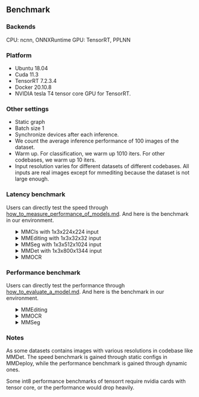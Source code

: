## Benchmark

### Backends
CPU: ncnn, ONNXRuntime
GPU: TensorRT, PPLNN

### Platform
- Ubuntu 18.04
- Cuda 11.3
- TensorRT 7.2.3.4
- Docker 20.10.8
- NVIDIA tesla T4 tensor core GPU for TensorRT.

### Other settings
- Static graph
- Batch size 1
- Synchronize devices after each inference.
- We count the average inference performance of 100 images of the dataset.
- Warm up. For classification, we warm up 1010 iters. For other codebases, we warm up 10 iters.
- Input resolution varies for different datasets of different codebases. All inputs are real images except for mmediting because the dataset is not large enough.

### Latency benchmark
Users can directly test the speed through [how_to_measure_performance_of_models.md](docs/tutorials/how_to_measure_performance_of_models.md). And here is the benchmark in our environment.
<details>
<summary style="margin-left: 25px;">MMCls with 1x3x224x224 input</summary>
<div style="margin-left: 25px;">

<table class="tg">
<thead>
  <tr>
    <th class="tg-c3ow" colspan="2"></th>
    <th class="tg-c3ow" colspan="6"><span style="font-weight:400;font-style:normal">TensorRT</span></th>
    <th class="tg-c3ow" colspan="2">PPLNN</th>
    <th class="tg-0pky"></th>
  </tr>
</thead>
<tbody>
  <tr>
    <td class="tg-9wq8" rowspan="2">Model</td>
    <td class="tg-9wq8" rowspan="2">Input</td>
    <td class="tg-c3ow" colspan="2">fp32</td>
    <td class="tg-c3ow" colspan="2"><span style="font-weight:400;font-style:normal">fp16</span></td>
    <td class="tg-c3ow" colspan="2">in8</td>
    <td class="tg-c3ow" colspan="2">fp16</td>
    <td class="tg-lboi" rowspan="2">model config file</td>
  </tr>
  <tr>
    <td class="tg-c3ow">latency (ms)</td>
    <td class="tg-c3ow">FPS</td>
    <td class="tg-c3ow">latency (ms)</td>
    <td class="tg-c3ow">FPS</td>
    <td class="tg-c3ow">latency (ms)</td>
    <td class="tg-c3ow">FPS</td>
    <td class="tg-c3ow">latency (ms)</td>
    <td class="tg-c3ow">FPS</td>
  </tr>
  <tr>
    <td class="tg-c3ow">ResNet</td>
    <td class="tg-c3ow">1x3x224x224</td>
    <td class="tg-c3ow">2.97</td>
    <td class="tg-c3ow"><span style="font-weight:400;font-style:normal">336.90</span></td>
    <td class="tg-c3ow">1.26</td>
    <td class="tg-c3ow">791.89</td>
    <td class="tg-c3ow">1.21</td>
    <td class="tg-c3ow">829.66</td>
    <td class="tg-c3ow">1.30</td>
    <td class="tg-c3ow">768.28</td>
    <td class="tg-0pky">$MMCLS_DIR/configs/resnet/resnet50_b32x8_imagenet.py</td>
  </tr>
  <tr>
    <td class="tg-c3ow">ResNeXt</td>
    <td class="tg-c3ow">1x3x224x224</td>
    <td class="tg-c3ow">4.31</td>
    <td class="tg-c3ow">231.93</td>
    <td class="tg-c3ow">1.42</td>
    <td class="tg-c3ow">703.42</td>
    <td class="tg-c3ow">1.37</td>
    <td class="tg-c3ow">727.42</td>
    <td class="tg-c3ow">1.36</td>
    <td class="tg-c3ow">737.67</td>
    <td class="tg-0pky">$MMCLS_DIR/configs/resnext/resnext50_32x4d_b32x8_imagenet.py</td>
  </tr>
  <tr>
    <td class="tg-c3ow">SE-ResNet</td>
    <td class="tg-c3ow">1x3x224x224</td>
    <td class="tg-c3ow">3.41</td>
    <td class="tg-c3ow">293.64</td>
    <td class="tg-c3ow">1.66</td>
    <td class="tg-c3ow">600.73</td>
    <td class="tg-c3ow">1.51</td>
    <td class="tg-c3ow">662.90</td>
    <td class="tg-c3ow">1.91</td>
    <td class="tg-c3ow">524.07</td>
    <td class="tg-0pky">$MMCLS_DIR/configs/seresnet/seresnet50_b32x8_imagenet.py</td>
  </tr>
  <tr>
    <td class="tg-c3ow">ShuffleNetV2</td>
    <td class="tg-c3ow">1x3x224x224</td>
    <td class="tg-c3ow">1.37</td>
    <td class="tg-c3ow">727.94</td>
    <td class="tg-c3ow">1.19</td>
    <td class="tg-c3ow">841.36</td>
    <td class="tg-c3ow">1.13</td>
    <td class="tg-c3ow">883.47</td>
    <td class="tg-c3ow">4.69</td>
    <td class="tg-c3ow">213.33</td>
    <td class="tg-0pky">$MMCLS_DIR/configs/shufflenet_v2/shufflenet_v2_1x_b64x16_linearlr_bn_nowd_imagenet.py</td>
  </tr>
</tbody>
</table>
</div>
</details>

<details>
<summary style="margin-left: 25px;">MMEditing with 1x3x32x32 input</summary>
<div style="margin-left: 25px;">
<table class="tg">
<thead>
  <tr>
    <th class="tg-baqh" colspan="2"></th>
    <th class="tg-baqh" colspan="6"><span style="font-weight:400;font-style:normal">TensorRT</span></th>
    <th class="tg-baqh" colspan="2">PPLNN</th>
    <th class="tg-0lax"></th>
  </tr>
</thead>
<tbody>
  <tr>
    <td class="tg-nrix" rowspan="2">Model</td>
    <td class="tg-nrix" rowspan="2">Input</td>
    <td class="tg-baqh" colspan="2">fp32</td>
    <td class="tg-baqh" colspan="2"><span style="font-weight:400;font-style:normal">fp16</span></td>
    <td class="tg-baqh" colspan="2">in8</td>
    <td class="tg-baqh" colspan="2">fp16</td>
    <td class="tg-cly1" rowspan="2"><span style="font-weight:400;font-style:normal">model config file</span></td>
  </tr>
  <tr>
    <td class="tg-baqh">latency (ms)</td>
    <td class="tg-baqh">FPS</td>
    <td class="tg-baqh">latency (ms)</td>
    <td class="tg-baqh">FPS</td>
    <td class="tg-baqh">latency (ms)</td>
    <td class="tg-baqh">FPS</td>
    <td class="tg-baqh">latency (ms)</td>
    <td class="tg-baqh">FPS</td>
  </tr>
  <tr>
    <td class="tg-baqh">ESRGAN</td>
    <td class="tg-baqh">1x3x32x32</td>
    <td class="tg-baqh">12.64</td>
    <td class="tg-baqh">79.14</td>
    <td class="tg-baqh">12.42</td>
    <td class="tg-baqh">80.50</td>
    <td class="tg-baqh">12.45</td>
    <td class="tg-baqh">80.35</td>
    <td class="tg-baqh">7.67</td>
    <td class="tg-baqh">130.39</td>
    <td class="tg-0lax">$MMEDIT_DIR/configs/restorers/esrgan/esrgan_psnr_x4c64b23g32_g1_1000k_div2k.py</td>
  </tr>
  <tr>
    <td class="tg-baqh">SRCNN</td>
    <td class="tg-baqh">1x3x32x32</td>
    <td class="tg-baqh">0.70</td>
    <td class="tg-baqh">1436.47</td>
    <td class="tg-baqh">0.35</td>
    <td class="tg-baqh">2836.62</td>
    <td class="tg-baqh">0.26</td>
    <td class="tg-baqh">3850.45</td>
    <td class="tg-baqh">0.56</td>
    <td class="tg-baqh">1775.11</td>
    <td class="tg-0lax">$MMEDIT_DIR/configs/restorers/srcnn/srcnn_x4k915_g1_1000k_div2k.py</td>
  </tr>
</tbody>
</table>
</div>
</details>

<details>
<summary style="margin-left: 25px;">MMSeg with 1x3x512x1024 input</summary>
<div style="margin-left: 25px;">
<table class="tg">
<thead>
  <tr>
    <th class="tg-c3ow" colspan="2"></th>
    <th class="tg-c3ow" colspan="6"><span style="font-weight:400;font-style:normal">TensorRT</span></th>
    <th class="tg-c3ow" colspan="2">PPLNN</th>
    <th class="tg-0pky"></th>
  </tr>
</thead>
<tbody>
  <tr>
    <td class="tg-9wq8" rowspan="2">Model</td>
    <td class="tg-9wq8" rowspan="2">Input</td>
    <td class="tg-c3ow" colspan="2">fp32</td>
    <td class="tg-c3ow" colspan="2"><span style="font-weight:400;font-style:normal">fp16</span></td>
    <td class="tg-c3ow" colspan="2">in8</td>
    <td class="tg-c3ow" colspan="2">fp16</td>
    <td class="tg-lboi" rowspan="2">model config file</td>
  </tr>
  <tr>
    <td class="tg-c3ow">latency (ms)</td>
    <td class="tg-c3ow">FPS</td>
    <td class="tg-c3ow">latency (ms)</td>
    <td class="tg-c3ow">FPS</td>
    <td class="tg-c3ow">latency (ms)</td>
    <td class="tg-c3ow">FPS</td>
    <td class="tg-c3ow">latency (ms)</td>
    <td class="tg-c3ow">FPS</td>
  </tr>
  <tr>
    <td class="tg-c3ow">FCN</td>
    <td class="tg-c3ow">1x3x512x1024</td>
    <td class="tg-c3ow">128.42</td>
    <td class="tg-c3ow">7.79</td>
    <td class="tg-c3ow">23.97</td>
    <td class="tg-c3ow">41.72</td>
    <td class="tg-c3ow">18.13</td>
    <td class="tg-c3ow">55.15</td>
    <td class="tg-c3ow">27.00</td>
    <td class="tg-c3ow">37.04</td>
    <td class="tg-0pky">$MMSEG_DIR/configs/fcn/fcn_r50-d8_512x1024_40k_cityscapes.py</td>
  </tr>
  <tr>
    <td class="tg-c3ow">PSPNet</td>
    <td class="tg-c3ow">1x3x512x1024</td>
    <td class="tg-c3ow">119.77</td>
    <td class="tg-c3ow">8.35</td>
    <td class="tg-c3ow">24.10</td>
    <td class="tg-c3ow">41.49</td>
    <td class="tg-c3ow">16.33</td>
    <td class="tg-c3ow">61.23</td>
    <td class="tg-c3ow">27.26</td>
    <td class="tg-c3ow">36.69</td>
    <td class="tg-0pky">$MMSEG_DIR/configs/pspnet/pspnet_r50-d8_512x1024_80k_cityscapes.py</td>
  </tr>
  <tr>
    <td class="tg-c3ow">DeepLabV3</td>
    <td class="tg-c3ow">1x3x512x1024</td>
    <td class="tg-c3ow">226.75</td>
    <td class="tg-c3ow">4.41</td>
    <td class="tg-c3ow">31.80</td>
    <td class="tg-c3ow">31.45</td>
    <td class="tg-c3ow">19.85</td>
    <td class="tg-c3ow">50.38</td>
    <td class="tg-c3ow">36.01</td>
    <td class="tg-c3ow">27.77</td>
    <td class="tg-0pky">$MMSEG_DIR/configs/deeplabv3/deeplabv3_r50-d8_512x1024_80k_cityscapes.py</td>
  </tr>
  <tr>
    <td class="tg-c3ow">DeepLabV3+</td>
    <td class="tg-c3ow">1x3x512x1024</td>
    <td class="tg-c3ow">151.25</td>
    <td class="tg-c3ow">6.61</td>
    <td class="tg-c3ow">47.03</td>
    <td class="tg-c3ow">21.26</td>
    <td class="tg-c3ow">50.38</td>
    <td class="tg-c3ow">26.67</td>
    <td class="tg-c3ow">34.80</td>
    <td class="tg-c3ow">28.74</td>
    <td class="tg-0pky">$MMSEG_DIR/configs/deeplabv3plus/deeplabv3plus_r50-d8_512x1024_80k_cityscapes.py</td>
  </tr>
</tbody>
</table>
</div>
</details>

<details>
<summary style="margin-left: 25px;">MMDet with 1x3x800x1344 input</summary>
<div style="margin-left: 25px;">
<table class="tg">
<thead>
  <tr>
    <th class="tg-baqh" colspan="2"></th>
    <th class="tg-baqh" colspan="6"><span style="font-weight:400;font-style:normal">TensorRT</span></th>
    <th class="tg-baqh" colspan="2">PPLNN</th>
    <th class="tg-0lax"></th>
  </tr>
</thead>
<tbody>
  <tr>
    <td class="tg-nrix" rowspan="2">Model</td>
    <td class="tg-nrix" rowspan="2">Input</td>
    <td class="tg-baqh" colspan="2">fp32</td>
    <td class="tg-baqh" colspan="2"><span style="font-weight:400;font-style:normal">fp16</span></td>
    <td class="tg-baqh" colspan="2">in8</td>
    <td class="tg-baqh" colspan="2">fp16</td>
    <td class="tg-cly1" rowspan="2">model config file</td>
  </tr>
  <tr>
    <td class="tg-baqh">latency (ms)</td>
    <td class="tg-baqh">FPS</td>
    <td class="tg-baqh">latency (ms)</td>
    <td class="tg-baqh">FPS</td>
    <td class="tg-baqh">latency (ms)</td>
    <td class="tg-baqh">FPS</td>
    <td class="tg-baqh">latency (ms)</td>
    <td class="tg-baqh">FPS</td>
  </tr>
  <tr>
    <td class="tg-baqh">YOLOv3</td>
    <td class="tg-baqh">1x3x800x1344</td>
    <td class="tg-baqh">94.08</td>
    <td class="tg-baqh">10.63</td>
    <td class="tg-baqh">24.90</td>
    <td class="tg-baqh">40.17</td>
    <td class="tg-baqh">24.87</td>
    <td class="tg-baqh">40.21</td>
    <td class="tg-baqh">47.64</td>
    <td class="tg-baqh">20.99</td>
    <td class="tg-0lax">$MMDET_DIR/configs/yolo/yolov3_d53_320_273e_coco.py</td>
  </tr>
  <tr>
    <td class="tg-baqh">SSD-Lite</td>
    <td class="tg-baqh">1x3x800x1344</td>
    <td class="tg-baqh">14.91</td>
    <td class="tg-baqh">67.06</td>
    <td class="tg-baqh">8.92</td>
    <td class="tg-baqh">112.13</td>
    <td class="tg-baqh">8.65</td>
    <td class="tg-baqh">115.63</td>
    <td class="tg-baqh">30.13</td>
    <td class="tg-baqh">33.19</td>
    <td class="tg-0lax">$MMDET_DIR/configs/ssd/ssdlite_mobilenetv2_scratch_600e_coco.py</td>
  </tr>
  <tr>
    <td class="tg-baqh">RetinaNet</td>
    <td class="tg-baqh">1x3x800x1344</td>
    <td class="tg-baqh">97.09</td>
    <td class="tg-baqh">10.30</td>
    <td class="tg-baqh">25.79</td>
    <td class="tg-baqh">38.78</td>
    <td class="tg-baqh">16.88</td>
    <td class="tg-baqh">59.23</td>
    <td class="tg-baqh">38.34</td>
    <td class="tg-baqh">26.08</td>
    <td class="tg-0lax">$MMDET_DIR/configs/retinanet/retinanet_r50_fpn_1x_coco.py</td>
  </tr>
  <tr>
    <td class="tg-baqh">FCOS</td>
    <td class="tg-baqh">1x3x800x1344</td>
    <td class="tg-baqh">84.06</td>
    <td class="tg-baqh">11.90</td>
    <td class="tg-baqh">23.15</td>
    <td class="tg-baqh">43.20</td>
    <td class="tg-baqh">17.68</td>
    <td class="tg-baqh">56.57</td>
    <td class="tg-baqh">-</td>
    <td class="tg-baqh">-</td>
    <td class="tg-0lax">$MMDET_DIR/configs/fcos/fcos_r50_caffe_fpn_gn-head_1x_coco.py</td>
  </tr>
  <tr>
    <td class="tg-baqh">FSAF</td>
    <td class="tg-baqh">1x3x800x1344</td>
    <td class="tg-baqh">82.96</td>
    <td class="tg-baqh">12.05</td>
    <td class="tg-baqh">21.02</td>
    <td class="tg-baqh">47.58</td>
    <td class="tg-baqh">13.50</td>
    <td class="tg-baqh">74.08</td>
    <td class="tg-baqh">30.41</td>
    <td class="tg-baqh">32.89</td>
    <td class="tg-0lax">$MMDET_DIR/configs/fsaf/fsaf_r50_fpn_1x_coco.py</td>
  </tr>
  <tr>
    <td class="tg-baqh">Faster-RCNN</td>
    <td class="tg-baqh">1x3x800x1344</td>
    <td class="tg-baqh">88.08</td>
    <td class="tg-baqh">11.35</td>
    <td class="tg-baqh">26.52</td>
    <td class="tg-baqh">37.70</td>
    <td class="tg-baqh">19.14</td>
    <td class="tg-baqh">52.23</td>
    <td class="tg-baqh">65.40</td>
    <td class="tg-baqh">15.29</td>
    <td class="tg-0lax">$MMDET_DIR/configs/faster_rcnn/faster_rcnn_r50_fpn_1x_coco.py</td>
  </tr>
  <tr>
    <td class="tg-baqh">Mask-RCNN</td>
    <td class="tg-baqh">1x3x800x1344</td>
    <td class="tg-baqh">320.86 </td>
    <td class="tg-baqh">3.12</td>
    <td class="tg-baqh">241.32</td>
    <td class="tg-baqh">4.14</td>
    <td class="tg-baqh">-</td>
    <td class="tg-baqh">-</td>
    <td class="tg-baqh">86.80</td>
    <td class="tg-baqh">11.52</td>
    <td class="tg-0lax">$MMDET_DIR/configs/mask_rcnn/mask_rcnn_r50_fpn_1x_coco.py</td>
  </tr>
</tbody>
</table>
</div>
</details>

<details>
<summary style="margin-left: 25px;">MMOCR</summary>
<div style="margin-left: 25px;">
<table class="tg">
<thead>
  <tr>
    <th class="tg-baqh" colspan="2"></th>
    <th class="tg-baqh" colspan="6"><span style="font-weight:400;font-style:normal">TensorRT</span></th>
    <th class="tg-baqh" colspan="2">PPLNN</th>
    <th class="tg-0lax"></th>
  </tr>
</thead>
<tbody>
  <tr>
    <td class="tg-nrix" rowspan="2">Model</td>
    <td class="tg-nrix" rowspan="2">Input</td>
    <td class="tg-baqh" colspan="2">fp32</td>
    <td class="tg-baqh" colspan="2"><span style="font-weight:400;font-style:normal">fp16</span></td>
    <td class="tg-baqh" colspan="2">in8</td>
    <td class="tg-baqh" colspan="2">fp16</td>
    <td class="tg-cly1" rowspan="2">model config file</td>
  </tr>
  <tr>
    <td class="tg-baqh">latency (ms)</td>
    <td class="tg-baqh">FPS</td>
    <td class="tg-baqh">latency (ms)</td>
    <td class="tg-baqh">FPS</td>
    <td class="tg-baqh">latency (ms)</td>
    <td class="tg-baqh">FPS</td>
    <td class="tg-baqh">latency (ms)</td>
    <td class="tg-baqh">FPS</td>
  </tr>
  <tr>
    <td class="tg-baqh">DBNet</td>
    <td class="tg-baqh">1x3x640x640</td>
    <td class="tg-baqh">10.70</td>
    <td class="tg-baqh">93.43</td>
    <td class="tg-baqh">5.62</td>
    <td class="tg-baqh">177.78</td>
    <td class="tg-baqh">5.00</td>
    <td class="tg-baqh">199.85</td>
    <td class="tg-baqh">34.84</td>
    <td class="tg-baqh">28.70</td>
    <td class="tg-0lax">$MMOCR_DIR/configs/textdet/dbnet/dbnet_r18_fpnc_1200e_icdar2015.py</td>
  </tr>
  <tr>
    <td class="tg-baqh">CRNN</td>
    <td class="tg-baqh">1x1x32x32</td>
    <td class="tg-baqh">1.93 </td>
    <td class="tg-baqh">518.28</td>
    <td class="tg-baqh">1.40</td>
    <td class="tg-baqh">713.88</td>
    <td class="tg-baqh">1.36</td>
    <td class="tg-baqh">736.79</td>
    <td class="tg-baqh">-</td>
    <td class="tg-baqh">-</td>
    <td class="tg-0lax">$MMOCR_DIR/configs/textrecog/crnn/crnn_academic_dataset.py</td>
  </tr>
</tbody>
</table>
</div>
</details>

### Performance benchmark

Users can directly test the performance through [how_to_evaluate_a_model.md](docs/tutorials/how_to_evaluate_a_model.md). And here is the benchmark in our environment.

<details>
<summary style="margin-left: 25px;">MMEditing</summary>
<div style="margin-left: 25px;">
<table class="tg">
<thead>
  <tr>
    <th class="tg-c3ow" colspan="3">MMEditing</th>
    <th class="tg-0lax">PyTorch</th>
    <th class="tg-0pky">ONNX Runtime</th>
    <th class="tg-c3ow" colspan="3"><span style="font-weight:400;font-style:normal">TensorRT</span></th>
    <th class="tg-c3ow">PPLNN</th>
    <th class="tg-0pky"></th>
  </tr>
</thead>
<tbody>
  <tr>
    <td class="tg-9wq8">Model</td>
    <td class="tg-9wq8">Task</td>
    <td class="tg-0pky">Metrics(Set5)</td>
    <td class="tg-baqh">fp32</td>
    <td class="tg-c3ow">fp32</td>
    <td class="tg-c3ow">fp32</td>
    <td class="tg-c3ow"><span style="font-weight:400;font-style:normal">fp16</span></td>
    <td class="tg-c3ow">int8</td>
    <td class="tg-c3ow">fp16</td>
    <td class="tg-lboi">model config file</td>
  </tr>
  <tr>
    <td class="tg-9wq8" rowspan="2">SRCNN</td>
    <td class="tg-9wq8" rowspan="2">Super Resolution</td>
    <td class="tg-0pky">PSNR</td>
    <td class="tg-0lax">28.4316</td>
    <td class="tg-c3ow">28.4323</td>
    <td class="tg-c3ow">28.4323</td>
    <td class="tg-c3ow">28.4286</td>
    <td class="tg-c3ow">28.1995</td>
    <td class="tg-c3ow">28.4311</td>
    <td class="tg-lboi" rowspan="2">$MMEDIT_DIR/configs/restorers/srcnn/srcnn_x4k915_g1_1000k_div2k.py</td>
  </tr>
  <tr>
    <td class="tg-0pky">SSIM</td>
    <td class="tg-0lax">0.8099</td>
    <td class="tg-c3ow">0.8097</td>
    <td class="tg-c3ow">0.8097</td>
    <td class="tg-c3ow">0.8096</td>
    <td class="tg-c3ow">0.7934</td>
    <td class="tg-c3ow">0.8096</td>
  </tr>
  <tr>
    <td class="tg-9wq8" rowspan="2">ESRGAN</td>
    <td class="tg-9wq8" rowspan="2">Super Resolution</td>
    <td class="tg-0pky">PSNR</td>
    <td class="tg-0lax">28.2700</td>
    <td class="tg-c3ow">28.2592</td>
    <td class="tg-c3ow">28.2592</td>
    <td class="tg-c3ow"> - </td>
    <td class="tg-c3ow"> - </td>
    <td class="tg-c3ow">28.2624</td>
    <td class="tg-lboi" rowspan="2">$MMEDIT_DIR/configs/restorers/esrgan/esrgan_x4c64b23g32_g1_400k_div2k.py</td>
  </tr>
  <tr>
    <td class="tg-0pky">SSIM</td>
    <td class="tg-0lax">0.7778</td>
    <td class="tg-c3ow">0.7764</td>
    <td class="tg-c3ow">0.7774</td>
    <td class="tg-c3ow"> - </td>
    <td class="tg-c3ow"> - </td>
    <td class="tg-c3ow">0.7765</td>
  </tr>
  <tr>
    <td class="tg-9wq8" rowspan="2">ESRGAN-PSNR</td>
    <td class="tg-9wq8" rowspan="2">Super Resolution</td>
    <td class="tg-0pky">PSNR</td>
    <td class="tg-0lax">30.6428</td>
    <td class="tg-c3ow">30.6444</td>
    <td class="tg-c3ow">30.6430</td>
    <td class="tg-c3ow"> - </td>
    <td class="tg-c3ow"> - </td>
    <td class="tg-c3ow">27.0426</td>
    <td class="tg-lboi" rowspan="2">$MMEDIT_DIR/configs/restorers/esrgan/esrgan_psnr_x4c64b23g32_g1_1000k_div2k.py</td>
  </tr>
  <tr>
    <td class="tg-0pky">SSIM</td>
    <td class="tg-0lax">0.8559</td>
    <td class="tg-c3ow">0.8558</td>
    <td class="tg-c3ow">0.8558</td>
    <td class="tg-c3ow"> - </td>
    <td class="tg-c3ow"> - </td>
    <td class="tg-c3ow">0.8557</td>
  </tr>
    <tr>
    <td class="tg-9wq8" rowspan="2">SRGAN</td>
    <td class="tg-9wq8" rowspan="2">Super Resolution</td>
    <td class="tg-0pky">PSNR</td>
    <td class="tg-0lax">27.9499</td>
    <td class="tg-c3ow">27.9408</td>
    <td class="tg-c3ow">27.9408</td>
    <td class="tg-c3ow"> - </td>
    <td class="tg-c3ow"> - </td>
    <td class="tg-c3ow">27.9388</td>
    <td class="tg-lboi" rowspan="2">$MMEDIT_DIR/configs/restorers/srresnet_srgan/srgan_x4c64b16_g1_1000k_div2k.pyy</td>
  </tr>
  <tr>
    <td class="tg-0pky">SSIM</td>
    <td class="tg-0lax">0.7846</td>
    <td class="tg-c3ow">0.7839</td>
    <td class="tg-c3ow">0.7839</td>
    <td class="tg-c3ow"> - </td>
    <td class="tg-c3ow"> - </td>
    <td class="tg-c3ow">0.7839</td>
  </tr>
    </tr>
    <tr>
    <td class="tg-9wq8" rowspan="2">SRResNet</td>
    <td class="tg-9wq8" rowspan="2">Super Resolution</td>
    <td class="tg-0pky">PSNR</td>
    <td class="tg-0lax">30.2252</td>
    <td class="tg-c3ow">30.2300</td>
    <td class="tg-c3ow">30.2300</td>
    <td class="tg-c3ow"> - </td>
    <td class="tg-c3ow"> - </td>
    <td class="tg-c3ow">30.2294</td>
    <td class="tg-lboi" rowspan="2">$MMEDIT_DIR/configs/restorers/srresnet_srgan/msrresnet_x4c64b16_g1_1000k_div2k.py</td>
  </tr>
  <tr>
    <td class="tg-0pky">SSIM</td>
    <td class="tg-0lax">0.8491</td>
    <td class="tg-c3ow">0.8488</td>
    <td class="tg-c3ow">0.8488</td>
    <td class="tg-c3ow"> - </td>
    <td class="tg-c3ow"> - </td>
    <td class="tg-c3ow">0.8488</td>
  </tr>
    </tr>
    </tr>
    <tr>
    <td class="tg-9wq8" rowspan="2">Real-ESRNet</td>
    <td class="tg-9wq8" rowspan="2">Super Resolution</td>
    <td class="tg-0pky">PSNR</td>
    <td class="tg-0lax">28.0297</td>
    <td class="tg-c3ow">27.7016</td>
    <td class="tg-c3ow">27.7016</td>
    <td class="tg-c3ow"> - </td>
    <td class="tg-c3ow"> - </td>
    <td class="tg-c3ow">27.7049</td>
    <td class="tg-lboi" rowspan="2">$MMEDIT_DIR/configs/restorers/real_esrgan/realesrnet_c64b23g32_12x4_lr2e-4_1000k_df2k_ost.py</td>
  </tr>
  <tr>
    <td class="tg-0pky">SSIM</td>
    <td class="tg-0lax">0.8236</td>
    <td class="tg-c3ow">0.8122</td>
    <td class="tg-c3ow">0.8122</td>
    <td class="tg-c3ow"> - </td>
    <td class="tg-c3ow"> - </td>
    <td class="tg-c3ow">0.8123</td>
  </tr>
  </tr>
    </tr>
    </tr>
    <tr>
    <td class="tg-9wq8" rowspan="2">EDSR</td>
    <td class="tg-9wq8" rowspan="2">Super Resolution</td>
    <td class="tg-0pky">PSNR</td>
    <td class="tg-0lax">30.2223</td>
    <td class="tg-c3ow">30.2214</td>
    <td class="tg-c3ow">30.2214</td>
    <td class="tg-c3ow">30.2211</td>
    <td class="tg-c3ow">30.1383</td>
    <td class="tg-c3ow">-</td>
    <td class="tg-lboi" rowspan="2">$MMEDIT_DIR/configs/restorers/edsr/edsr_x4c64b16_g1_300k_div2k.py</td>
  </tr>
  <tr>
    <td class="tg-0pky">SSIM</td>
    <td class="tg-0lax">0.8500</td>
    <td class="tg-c3ow">0.8497</td>
    <td class="tg-c3ow">0.8497</td>
    <td class="tg-c3ow">0.8497</td>
    <td class="tg-c3ow">0.8469</td>
    <td class="tg-c3ow"> - </td>
  </tr>
</tbody>
</table>
</div>
</details>

<details>
<summary style="margin-left: 25px;">MMOCR</summary>
<div style="margin-left: 25px;">
<table class="tg">
<thead>
  <tr>
    <th class="tg-baqh" colspan="3">MMOCR</th>
    <th class="tg-baqh">Pytorch</th>
    <th class="tg-baqh">ONNXRuntime</th>
    <th class="tg-baqh" colspan="3"><span style="font-weight:400;font-style:normal">TensorRT</span></th>
    <th class="tg-baqh">PPLNN</th>
    <th class="tg-0lax">OpenVINO</th>
    <th class="tg-0lax"></th>
  </tr>
</thead>
<tbody>
  <tr>
    <td class="tg-baqh">Model</td>
    <td class="tg-baqh">Task</td>
    <td class="tg-baqh">Metrics</td>
    <td class="tg-baqh">fp32</td>
    <td class="tg-baqh">fp32</td>
    <td class="tg-baqh">fp32</td>
    <td class="tg-baqh"><span style="font-weight:400;font-style:normal">fp16</span></td>
    <td class="tg-baqh">int8</td>
    <td class="tg-baqh">fp16</td>
    <td class="tg-baqh">fp32</td>
    <td class="tg-0lax">model config file</td>
  </tr>
  <tr>
    <td class="tg-nrix" rowspan="3">DBNet</td>
    <td class="tg-nrix" rowspan="3">TextDetection</td>
    <td class="tg-baqh">recall</td>
    <td class="tg-baqh">0.7310</td>
    <td class="tg-baqh">0.7304</td>
    <td class="tg-baqh">0.7198</td>
    <td class="tg-baqh">0.7179</td>
    <td class="tg-baqh">0.7111</td>
    <td class="tg-baqh">0.7304</td>
    <td class="tg-0lax">0.7309</td>
    <td class="tg-cly1" rowspan="3">$MMOCR_DIR/configs/textdet/dbnet/dbnet_r18_fpnc_1200e_icdar2015.py</td>
  </tr>
  <tr>
    <td class="tg-baqh">precision</td>
    <td class="tg-baqh">0.8714</td>
    <td class="tg-baqh">0.8718</td>
    <td class="tg-baqh">0.8677</td>
    <td class="tg-baqh">0.8674</td>
    <td class="tg-baqh">0.8688</td>
    <td class="tg-baqh">0.8718</td>
    <td class="tg-0lax">0.8714</td>
  </tr>
  <tr>
    <td class="tg-baqh">hmean</td>
    <td class="tg-baqh">0.7950</td>
    <td class="tg-baqh">0.7949</td>
    <td class="tg-baqh">0.7868</td>
    <td class="tg-baqh">0.7856</td>
    <td class="tg-baqh">0.7821</td>
    <td class="tg-baqh">0.7949</td>
    <td class="tg-0lax">0.7950</td>
  </tr>
  <tr>
    <td class="tg-baqh">CRNN</td>
    <td class="tg-baqh">TextRecognition</td>
    <td class="tg-baqh">acc</td>
    <td class="tg-baqh">0.8067</td>
    <td class="tg-baqh">0.8067</td>
    <td class="tg-baqh">0.8067</td>
    <td class="tg-baqh">0.8063</td>
    <td class="tg-baqh">0.8067</td>
    <td class="tg-baqh">-</td>
    <td class="tg-0lax">-</td>
    <td class="tg-0lax">$MMOCR_DIR/configs/textrecog/crnn/crnn_academic_dataset.py</td>
  </tr>
  <tr>
    <td class="tg-baqh">SAR</td>
    <td class="tg-baqh">TextRecognition</td>
    <td class="tg-baqh">acc</td>
    <td class="tg-baqh">0.9517</td>
    <td class="tg-baqh">0.9287</td>
    <td class="tg-baqh">-</td>
    <td class="tg-baqh">-</td>
    <td class="tg-baqh">-</td>
    <td class="tg-baqh">-</td>
    <td class="tg-0lax">-</td>
    <td class="tg-0lax">$MMOCR_DIR/configs/textrecog/sar/sar_r31_parallel_decoder_academic.py</td>
  </tr>
</tbody>
</table>
</div>
</details>

<details>
<summary style="margin-left: 25px;">MMSeg</summary>
<div style="margin-left: 25px;">
<table class="tg">
<thead>
  <tr>
    <th class="tg-c3ow" colspan="2">MMSeg</th>
    <th class="tg-0lax">Pytorch</th>
    <th class="tg-0pky">ONNXRuntime</th>
    <th class="tg-c3ow" colspan="3"><span style="font-weight:400;font-style:normal">TensorRT</span></th>
    <th class="tg-c3ow">PPLNN</th>
    <th class="tg-0pky"></th>
  </tr>
</thead>
<tbody>
  <tr>
    <td class="tg-9wq8">Model</td>
    <td class="tg-0pky">Metrics</td>
    <td class="tg-baqh">fp32</td>
    <td class="tg-c3ow">fp32</td>
    <td class="tg-c3ow">fp32</td>
    <td class="tg-c3ow"><span style="font-weight:400;font-style:normal">fp16</span></td>
    <td class="tg-c3ow">int8</td>
    <td class="tg-c3ow">fp16</td>
    <td class="tg-lboi">model config file</td>
  </tr>
  <tr>
    <td class="tg-0pky">FCN</td>
    <td class="tg-0pky">mIoU</td>
    <td class="tg-0lax">72.25</td>
    <td class="tg-c3ow">-</td>
    <td class="tg-c3ow">72.36</td>
    <td class="tg-c3ow">72.35</td>
    <td class="tg-c3ow">74.19</td>
    <td class="tg-c3ow">-</td>
    <td class="tg-0pky">$MMSEG_DIR/configs/fcn/fcn_r50-d8_512x1024_40k_cityscapes.py</td>
  </tr>
  <tr>
    <td class="tg-0pky">PSPNet</td>
    <td class="tg-0pky">mIoU</td>
    <td class="tg-0lax">78.55</td>
    <td class="tg-c3ow">-</td>
    <td class="tg-c3ow">78.26</td>
    <td class="tg-c3ow">78.24</td>
    <td class="tg-c3ow">77.97</td>
    <td class="tg-c3ow">-</td>
    <td class="tg-0pky">$MMSEG_DIR/configs/pspnet/pspnet_r50-d8_512x1024_80k_cityscapes.py</td>
  </tr>
  <tr>
    <td class="tg-0pky">deeplabv3</td>
    <td class="tg-0pky">mIoU</td>
    <td class="tg-0lax">79.09</td>
    <td class="tg-c3ow">-</td>
    <td class="tg-c3ow">79.12</td>
    <td class="tg-c3ow">79.12</td>
    <td class="tg-c3ow">78.96</td>
    <td class="tg-c3ow">-</td>
    <td class="tg-0pky">$MMSEG_DIR/configs/deeplabv3/deeplabv3_r50-d8_512x1024_40k_cityscapes.py</td>
  </tr>
    <td class="tg-0pky">deeplabv3+</td>
    <td class="tg-0pky">mIoU</td>
    <td class="tg-0lax">79.61</td>
    <td class="tg-c3ow">-</td>
    <td class="tg-c3ow">79.6</td>
    <td class="tg-c3ow">79.6</td>
    <td class="tg-c3ow">79.43</td>
    <td class="tg-c3ow">-</td>
    <td class="tg-0pky">$MMSEG_DIR/configs/deeplabv3plus/deeplabv3plus_r50-d8_512x1024_40k_cityscapes.py</td>
  </tr>
  </tr>
    <td class="tg-0pky">Fast-SCNN</td>
    <td class="tg-0pky">mIoU</td>
    <td class="tg-0lax">70.96</td>
    <td class="tg-c3ow">-</td>
    <td class="tg-c3ow">70.93</td>
    <td class="tg-c3ow">70.92</td>
    <td class="tg-c3ow">66.0</td>
    <td class="tg-c3ow">-</td>
    <td class="tg-0pky">$MMSEG_DIR/configs/fastscnn/fast_scnn_lr0.12_8x4_160k_cityscapes.py</td>
  </tr>
</tbody>
</table>
</div>
</details>


### Notes
As some datasets contains images with various resolutions in codebase like MMDet. The speed benchmark is gained through static configs in MMDeploy, while the performance benchmark is gained through dynamic ones.

Some int8 performance benchmarks of tensorrt require nvidia cards with tensor core, or the performance would drop heavily.
